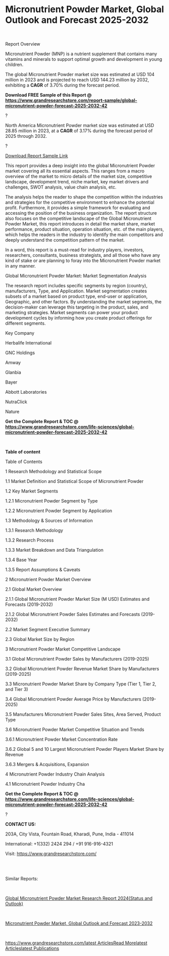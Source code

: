 <h1>Micronutrient Powder Market, Global Outlook and Forecast 2025-2032</h1><br/><p>Report Overview</p>
 
 
 
 <p>Micronutrient Powder (MNP) is a nutrient supplement that contains many vitamins and minerals to support optimal growth and development in young children.</p>
 
 
 
 <p>The global Micronutrient Powder market size was estimated at USD 104 million in 2023 and is projected to reach USD 144.23 million by 2032, exhibiting a <strong>CAGR</strong> of 3.70% during the forecast period.</p>
 
 
 
 <div><b>Download FREE Sample of this Report @ <a href="https://www.grandresearchstore.com/report-sample/global-micronutrient-powder-forecast-2025-2032-42">https://www.grandresearchstore.com/report-sample/global-micronutrient-powder-forecast-2025-2032-42</a></b></div>
 
 
 
 <p>? </p>
 
 
 
 <p>North America Micronutrient Powder market size was estimated at USD 28.85 million in 2023, at a <strong>CAGR</strong> of 3.17% during the forecast period of 2025 through 2032.</p>
 
 
 
 <p>? </p>
 
 
 
 <p><a href="https://www.grandresearchstore.com/mr-admin/report-sample/global-micronutrient-powder-forecast-2025-2032-42">Download Report Sample Link</a></p>
 
 
 
 <p>This report provides a deep insight into the global Micronutrient Powder market covering all its essential aspects. This ranges from a macro overview of the market to micro details of the market size, competitive landscape, development trend, niche market, key market drivers and challenges, SWOT analysis, value chain analysis, etc.</p>
 
 
 
 <p>The analysis helps the reader to shape the competition within the industries and strategies for the competitive environment to enhance the potential profit. Furthermore, it provides a simple framework for evaluating and accessing the position of the business organization. The report structure also focuses on the competitive landscape of the Global Micronutrient Powder Market, this report introduces in detail the market share, market performance, product situation, operation situation, etc. of the main players, which helps the readers in the industry to identify the main competitors and deeply understand the competition pattern of the market.</p>
 
 
 
 <p>In a word, this report is a must-read for industry players, investors, researchers, consultants, business strategists, and all those who have any kind of stake or are planning to foray into the Micronutrient Powder market in any manner.</p>
 
 
 
 <p>Global Micronutrient Powder Market: Market Segmentation Analysis</p>
 
 
 
 <p>The research report includes specific segments by region (country), manufacturers, Type, and Application. Market segmentation creates subsets of a market based on product type, end-user or application, Geographic, and other factors. By understanding the market segments, the decision-maker can leverage this targeting in the product, sales, and marketing strategies. Market segments can power your product development cycles by informing how you create product offerings for different segments.</p>
 
 
 
 <p>Key Company</p>
 
 
 
 <p>Herbalife International</p>
 
 
 
 <p>GNC Holdings</p>
 
 
 
 <p>Amway</p>
 
 
 
 <p>Glanbia</p>
 
 
 
 <p>Bayer</p>
 
 
 
 <p>Abbott Laboratories</p>
 
 
 
 <p>NutraClick</p>
 
 
 
 <p>Nature</p>
 
 
 
 <div><b>Get the Complete Report & TOC @ <a href="https://www.grandresearchstore.com/life-sciences/global-micronutrient-powder-forecast-2025-2032-42">https://www.grandresearchstore.com/life-sciences/global-micronutrient-powder-forecast-2025-2032-42</a></b></div>
 
 
 
 <p><br />
 
 <b>Table of content</b></p>
 
 
 
 <p>Table of Contents<br />
 
 1 Research Methodology and Statistical Scope<br />
 
 1.1 Market Definition and Statistical Scope of Micronutrient Powder<br />
 
 1.2 Key Market Segments<br />
 
 1.2.1 Micronutrient Powder Segment by Type<br />
 
 1.2.2 Micronutrient Powder Segment by Application<br />
 
 1.3 Methodology & Sources of Information<br />
 
 1.3.1 Research Methodology<br />
 
 1.3.2 Research Process<br />
 
 1.3.3 Market Breakdown and Data Triangulation<br />
 
 1.3.4 Base Year<br />
 
 1.3.5 Report Assumptions & Caveats<br />
 
 2 Micronutrient Powder Market Overview<br />
 
 2.1 Global Market Overview<br />
 
 2.1.1 Global Micronutrient Powder Market Size (M USD) Estimates and Forecasts (2019-2032)<br />
 
 2.1.2 Global Micronutrient Powder Sales Estimates and Forecasts (2019-2032)<br />
 
 2.2 Market Segment Executive Summary<br />
 
 2.3 Global Market Size by Region<br />
 
 3 Micronutrient Powder Market Competitive Landscape<br />
 
 3.1 Global Micronutrient Powder Sales by Manufacturers (2019-2025)<br />
 
 3.2 Global Micronutrient Powder Revenue Market Share by Manufacturers (2019-2025)<br />
 
 3.3 Micronutrient Powder Market Share by Company Type (Tier 1, Tier 2, and Tier 3)<br />
 
 3.4 Global Micronutrient Powder Average Price by Manufacturers (2019-2025)<br />
 
 3.5 Manufacturers Micronutrient Powder Sales Sites, Area Served, Product Type<br />
 
 3.6 Micronutrient Powder Market Competitive Situation and Trends<br />
 
 3.6.1 Micronutrient Powder Market Concentration Rate<br />
 
 3.6.2 Global 5 and 10 Largest Micronutrient Powder Players Market Share by Revenue<br />
 
 3.6.3 Mergers & Acquisitions, Expansion<br />
 
 4 Micronutrient Powder Industry Chain Analysis<br />
 
 4.1 Micronutrient Powder Industry Cha</p>
 
 
 
 <div><b>Get the Complete Report & TOC @ <a href="https://www.grandresearchstore.com/life-sciences/global-micronutrient-powder-forecast-2025-2032-42">https://www.grandresearchstore.com/life-sciences/global-micronutrient-powder-forecast-2025-2032-42</a></b></div>
 
 
 
 <p>? </p>
 
 
 
 <p><b>CONTACT US:</b><br />
 
 203A, City Vista, Fountain Road, Kharadi, Pune, India - 411014<br />
 
 International: +1(332) 2424 294 / +91 916-916-4321<br />
 
 Visit: <a href="https://www.grandresearchstore.com/">https://www.grandresearchstore.com/</a><br />
 
 <br />
 
 <br />
 
 Similar Reports:<br />
 
 <br />
 
 <a href="https://www.grandresearchstore.com/life-sciences/global-micronutrient-powder-2024-702">Global Micronutrient Powder Market Research Report 2024(Status and Outlook)</a><br />
 
 <br />
 
 <a href="https://www.grandresearchstore.com/life-sciences/global-micronutrient-powder-forecast-2023-2032-860">Micronutrient Powder Market, Global Outlook and Forecast 2023-2032</a><br />
 
 <br />
 
 <a href="https://gyeongbokgung.com">https://www.grandresearchstore.com/</a><a href="https://hallyeomaritime.com">latest Articles</a><a href="https://jingwansa.com">Read More</a><a href="https://nguoiviet.jp/">latest Articles</a><a href="https://www.intelmarketresearch.com/">latest Publications</a></p>